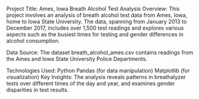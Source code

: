 Project Title: Ames, Iowa Breath Alcohol Test Analysis
Overview:
This project involves an analysis of breath alcohol test data from Ames, Iowa, home to Iowa State University. The data, spanning from January 2013 to December 2017, includes over 1,500 test readings and explores various aspects such as the busiest times for testing and gender differences in alcohol consumption.

Data Source:
The dataset breath_alcohol_ames.csv contains readings from the Ames and Iowa State University Police Departments.

Technologies Used:
Python
Pandas (for data manipulation)
Matplotlib (for visualization)
Key Insights:
The analysis reveals patterns in breathalyzer tests over different times of the day and year, and examines gender disparities in test results.
